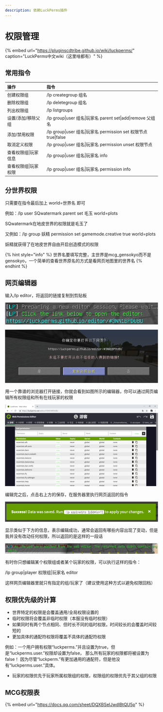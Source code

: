 ```yaml
---
description: 依赖LuckPerms插件
---
```


# 权限管理

{% embed url="https://pluginscdtribe.github.io/wiki/luckperms/" caption="LuckPerms中文wiki（这里啥都有）" %}

## 常用指令

| 操作 | 指令 |
| :--- | :--- |
| 创建权限组 | /lp creategroup 组名 |
| 删除权限组 | /lp deletegroup 组名 |
| 列出权限组 | /lp listgroups |
| 设置/添加/移除父组 | /lp group\|user 组名\|玩家名 parent set\|add\|remove 父组名 |
| 添加/禁用权限 | /lp group\|user 组名\|玩家名 permission set 权限节点 true\|false |
| 取消定义权限 | /lp group\|user 组名\|玩家名 permission unset 权限节点 |
| 查看权限组\|玩家信息 | /lp group\|user 组名\|玩家名 info |
| 查看权限组\|玩家权限 | /lp group\|user 组名\|玩家名 permission info |

## 分世界权限

只需要在指令最后加上 world=世界名 即可

例如：/lp user SQwatermark parent set 毛玉 world=plots

SQwatermark在地皮世界的权限就是毛玉了

又例如：/lp group 妖精 permission set gamemode.creative true world=plots

妖精就获得了在地皮世界自由开启创造模式的权限

{% hint style="info" %}
世界名要填写完整，主世界是mcg\_gensokyo而不是gensokyo，一个简单的查看世界原名的方式是看网页地图里的世界名
{% endhint %}

## 网页编辑器

输入/lp editor，将返回的链接复制到剪贴板

![](../.gitbook/assets/image%20%284%29.png)

![](../.gitbook/assets/image%20%282%29.png)

用一个靠谱的浏览器打开链接，你就会看到如图所示的编辑器，你可以通过网页编辑所有权限组和所有在线玩家的权限

![](../.gitbook/assets/image%20%281%29.png)

编辑完之后，点击右上方的保存，在服务器里执行网页返回的指令

![](../.gitbook/assets/image%20%286%29.png)

显示类似于下方的信息，表示编辑成功，通常会返回有哪些内容出现了变动，但是我并没有改动任何权限，所以返回的是这样的一段话

![](../.gitbook/assets/image%20%283%29.png)

有时你只想编辑某个权限组或者某个玩家的权限，可以执行这样的指令：

/lp group\|player 权限组\|玩家名 editor

这样网页编辑器里就只有指定的组/玩家了（建议使用这种方式以避免权限回档）

## 权限优先级的计算

* 世界特定的权限是会覆盖通用/全局权限设置的
* 临时权限将会覆盖非临时权限（本服没有临时权限）
* 如果同时有两个节点相同、但时长不同的临时权限，时间较长的会覆盖时间较短的
* 更加具体的通配符权限将覆盖不具体的通配符权限

例如：一个用户拥有权限“luckperms.”并且设置为true，但是“luckperms.user.”权限却设置为false， 那么所有玩家的权限都将被设置为false！ 因为尽管“luckperm.”有更加通用的通配符，但是他没有“luckperms.user.”具体。

* 玩家的权限优先于玩家所属权限组的权限，权限组的权限优先于其父组的权限

## MCG权限表

{% embed url="https://docs.qq.com/sheet/DQXBSelJwdlBtQU5p" %}

